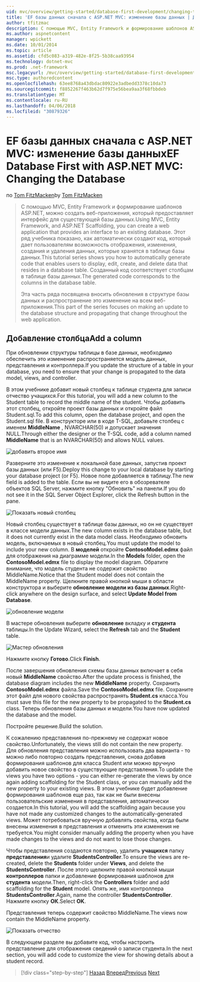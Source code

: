 ```yaml
---
uid: mvc/overview/getting-started/database-first-development/changing-the-database
title: 'EF базы данных сначала с ASP.NET MVC: изменение базы данных | Документы Microsoft'
author: tfitzmac
description: С помощью MVC, Entity Framework и формирование шаблонов ASP.NET, можно создать веб-приложения, который предоставляет интерфейс для существующей базы данных. Этот учебник seri...
ms.author: aspnetcontent
manager: wpickett
ms.date: 10/01/2014
ms.topic: article
ms.assetid: cfd5c083-a319-482e-8f25-5b38caa93954
ms.technology: dotnet-mvc
ms.prod: .net-framework
msc.legacyurl: /mvc/overview/getting-started/database-first-development/changing-the-database
msc.type: authoredcontent
ms.openlocfilehash: 63ee8768a43dbdac80922e3adbedd3378c10da73
ms.sourcegitcommit: f8852267f463b62d7f975e56bea9aa3f68fbbdeb
ms.translationtype: MT
ms.contentlocale: ru-RU
ms.lasthandoff: 04/06/2018
ms.locfileid: "30879326"
---
```

<a name="ef-database-first-with-aspnet-mvc-changing-the-database"></a><span data-ttu-id="fb222-104">EF базы данных сначала с ASP.NET MVC: изменение базы данных</span><span class="sxs-lookup"><span data-stu-id="fb222-104">EF Database First with ASP.NET MVC: Changing the Database</span></span>
====================
<span data-ttu-id="fb222-105">по [Tom FitzMacken](https://github.com/tfitzmac)</span><span class="sxs-lookup"><span data-stu-id="fb222-105">by [Tom FitzMacken](https://github.com/tfitzmac)</span></span>

> <span data-ttu-id="fb222-106">С помощью MVC, Entity Framework и формирование шаблонов ASP.NET, можно создать веб-приложения, который предоставляет интерфейс для существующей базы данных.</span><span class="sxs-lookup"><span data-stu-id="fb222-106">Using MVC, Entity Framework, and ASP.NET Scaffolding, you can create a web application that provides an interface to an existing database.</span></span> <span data-ttu-id="fb222-107">Этот ряд учебника показано, как автоматически создают код, который дает пользователям возможность отображения, изменения, создания и удаления данных, которые хранятся в таблице базы данных.</span><span class="sxs-lookup"><span data-stu-id="fb222-107">This tutorial series shows you how to automatically generate code that enables users to display, edit, create, and delete data that resides in a database table.</span></span> <span data-ttu-id="fb222-108">Созданный код соответствует столбцам в таблице базы данных.</span><span class="sxs-lookup"><span data-stu-id="fb222-108">The generated code corresponds to the columns in the database table.</span></span>
> 
> <span data-ttu-id="fb222-109">Эта часть ряда посвящена вносить обновления в структуре базы данных и распространение это изменение на всем веб-приложения.</span><span class="sxs-lookup"><span data-stu-id="fb222-109">This part of the series focuses on making an update to the database structure and propagating that change throughout the web application.</span></span>


## <a name="add-a-column"></a><span data-ttu-id="fb222-110">Добавление столбца</span><span class="sxs-lookup"><span data-stu-id="fb222-110">Add a column</span></span>

<span data-ttu-id="fb222-111">При обновлении структуры таблицы в базе данных, необходимо обеспечить это изменение распространяется модель данных, представления и контроллера.</span><span class="sxs-lookup"><span data-stu-id="fb222-111">If you update the structure of a table in your database, you need to ensure that your change is propagated to the data model, views, and controller.</span></span>

<span data-ttu-id="fb222-112">В этом учебнике добавит новый столбец к таблице студента для записи отчество учащихся.</span><span class="sxs-lookup"><span data-stu-id="fb222-112">For this tutorial, you will add a new column to the Student table to record the middle name of the student.</span></span> <span data-ttu-id="fb222-113">Чтобы добавить этот столбец, откройте проект базы данных и откройте файл Student.sql.</span><span class="sxs-lookup"><span data-stu-id="fb222-113">To add this column, open the database project, and open the Student.sql file.</span></span> <span data-ttu-id="fb222-114">В конструкторе или в коде T-SQL, добавьте столбец с именем **MiddleName** , NVARCHAR(50) и допускает значения NULL.</span><span class="sxs-lookup"><span data-stu-id="fb222-114">Through either the designer or the T-SQL code, add a column named **MiddleName** that is an NVARCHAR(50) and allows NULL values.</span></span>

![добавить второе имя](changing-the-database/_static/image1.png)

<span data-ttu-id="fb222-116">Разверните это изменение к локальной базе данных, запустив проект базы данных (или F5).</span><span class="sxs-lookup"><span data-stu-id="fb222-116">Deploy this change to your local database by starting your database project (or F5).</span></span> <span data-ttu-id="fb222-117">Новое поле добавляется в таблицу.</span><span class="sxs-lookup"><span data-stu-id="fb222-117">The new field is added to the table.</span></span> <span data-ttu-id="fb222-118">Если вы не видите его в обозревателе объектов SQL Server, нажмите кнопку "Обновить" на панели.</span><span class="sxs-lookup"><span data-stu-id="fb222-118">If you do not see it in the SQL Server Object Explorer, click the Refresh button in the pane.</span></span>

![Показать новый столбец](changing-the-database/_static/image2.png)

<span data-ttu-id="fb222-120">Новый столбец существует в таблице базы данных, но он не существует в классе модели данных.</span><span class="sxs-lookup"><span data-stu-id="fb222-120">The new column exists in the database table, but it does not currently exist in the data model class.</span></span> <span data-ttu-id="fb222-121">Необходимо обновить модель, включаемых в новый столбец.</span><span class="sxs-lookup"><span data-stu-id="fb222-121">You must update the model to include your new column.</span></span> <span data-ttu-id="fb222-122">В **моделей** откройте **ContosoModel.edmx** файл для отображения на диаграмме модели.</span><span class="sxs-lookup"><span data-stu-id="fb222-122">In the **Models** folder, open the **ContosoModel.edmx** file to display the model diagram.</span></span> <span data-ttu-id="fb222-123">Обратите внимание, что модель студента не содержит свойство MiddleName.</span><span class="sxs-lookup"><span data-stu-id="fb222-123">Notice that the Student model does not contain the MiddleName property.</span></span> <span data-ttu-id="fb222-124">Щелкните правой кнопкой мыши в области конструктора и выберите **обновление модели из базы данных**.</span><span class="sxs-lookup"><span data-stu-id="fb222-124">Right-click anywhere on the design surface, and select **Update Model from Database**.</span></span>

![обновление модели](changing-the-database/_static/image3.png)

<span data-ttu-id="fb222-126">В мастере обновления выберите **обновление** вкладку и **студента** таблицы.</span><span class="sxs-lookup"><span data-stu-id="fb222-126">In the Update Wizard, select the **Refresh** tab and the **Student** table.</span></span>

![Мастер обновления](changing-the-database/_static/image4.png)

<span data-ttu-id="fb222-128">Нажмите кнопку **Готово**.</span><span class="sxs-lookup"><span data-stu-id="fb222-128">Click **Finish**.</span></span>

<span data-ttu-id="fb222-129">После завершения обновления схемы базы данных включает в себя новый **MiddleName** свойство.</span><span class="sxs-lookup"><span data-stu-id="fb222-129">After the update process is finished, the database diagram includes the new **MiddleName** property.</span></span> <span data-ttu-id="fb222-130">Сохранить **ContosoModel.edmx** файла.</span><span class="sxs-lookup"><span data-stu-id="fb222-130">Save the **ContosoModel.edmx** file.</span></span> <span data-ttu-id="fb222-131">Сохраните этот файл для нового свойства распространять **Student.cs** класса.</span><span class="sxs-lookup"><span data-stu-id="fb222-131">You must save this file for the new property to be propagated to the **Student.cs** class.</span></span> <span data-ttu-id="fb222-132">Теперь обновления базы данных и модели.</span><span class="sxs-lookup"><span data-stu-id="fb222-132">You have now updated the database and the model.</span></span>

<span data-ttu-id="fb222-133">Постройте решение.</span><span class="sxs-lookup"><span data-stu-id="fb222-133">Build the solution.</span></span>

<span data-ttu-id="fb222-134">К сожалению представления по-прежнему не содержат новое свойство.</span><span class="sxs-lookup"><span data-stu-id="fb222-134">Unfortunately, the views still do not contain the new property.</span></span> <span data-ttu-id="fb222-135">Для обновления представления можно использовать два варианта - то можно либо повторно создать представления, снова добавив формирования шаблонов для класса Student или можно вручную добавить новое свойство в существующие представления.</span><span class="sxs-lookup"><span data-stu-id="fb222-135">To update the views you have two options - you can either re-generate the views by once again adding scaffolding for the Student class, or you can manually add the new property to your existing views.</span></span> <span data-ttu-id="fb222-136">В этом учебнике будет добавление формирования шаблонов еще раз, так как не были внесены пользовательские изменения в представления, автоматически создается.</span><span class="sxs-lookup"><span data-stu-id="fb222-136">In this tutorial, you will add the scaffolding again because you have not made any customized changes to the automatically-generated views.</span></span> <span data-ttu-id="fb222-137">Может потребоваться вручную добавлять свойства, когда были внесены изменения в представления и отменить эти изменения не требуется.</span><span class="sxs-lookup"><span data-stu-id="fb222-137">You might consider manually adding the property when you have made changes to the views and do not want to lose those changes.</span></span>

<span data-ttu-id="fb222-138">Чтобы представления создаются повторно, удалить **учащихся** папку **представления**и удалите **StudentsController**.</span><span class="sxs-lookup"><span data-stu-id="fb222-138">To ensure the views are re-created, delete the **Students** folder under **Views**, and delete the **StudentsController**.</span></span> <span data-ttu-id="fb222-139">После этого щелкните правой кнопкой мыши **контроллеров** папки и добавление формирования шаблонов для **студента** модели.</span><span class="sxs-lookup"><span data-stu-id="fb222-139">Then, right-click the **Controllers** folder and add scaffolding for the **Student** model.</span></span> <span data-ttu-id="fb222-140">Опять же, имя контроллера **StudentsController**.</span><span class="sxs-lookup"><span data-stu-id="fb222-140">Again, name the controller **StudentsController**.</span></span> <span data-ttu-id="fb222-141">Нажмите кнопку **ОК**.</span><span class="sxs-lookup"><span data-stu-id="fb222-141">Select **OK**.</span></span>

<span data-ttu-id="fb222-142">Представления теперь содержит свойство MiddleName.</span><span class="sxs-lookup"><span data-stu-id="fb222-142">The views now contain the MiddleName property.</span></span>

![Показать отчество](changing-the-database/_static/image5.png)

<span data-ttu-id="fb222-144">В следующем разделе вы добавите код, чтобы настроить представление для отображения сведений о записи студента.</span><span class="sxs-lookup"><span data-stu-id="fb222-144">In the next section, you will add code to customize the view for showing details about a student record.</span></span>

> [!div class="step-by-step"]
> <span data-ttu-id="fb222-145">[Назад](generating-views.md)
> [Вперед](customizing-a-view.md)</span><span class="sxs-lookup"><span data-stu-id="fb222-145">[Previous](generating-views.md)
[Next](customizing-a-view.md)</span></span>
